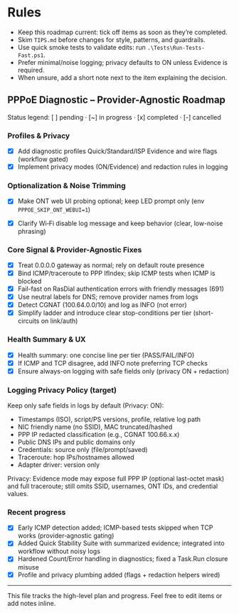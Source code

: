 # Rules
- Keep this roadmap current: tick off items as soon as they’re completed.
- Skim `TIPS.md` before changes for style, patterns, and guardrails.
- Use quick smoke tests to validate edits: run `.\Tests\Run-Tests-Fast.ps1`.
- Prefer minimal/noise logging; privacy defaults to ON unless Evidence is required.
- When unsure, add a short note next to the item explaining the decision.

## PPPoE Diagnostic – Provider-Agnostic Roadmap

Status legend: [ ] pending · [~] in progress · [x] completed · [-] cancelled

### Profiles & Privacy
- [x] Add diagnostic profiles Quick/Standard/ISP Evidence and wire flags (workflow gated)
- [x] Implement privacy modes (ON/Evidence) and redaction rules in logging

### Optionalization & Noise Trimming
- [x] Make ONT web UI probing optional; keep LED prompt only (env `PPPOE_SKIP_ONT_WEBUI=1`)
- [x] Clarify Wi‑Fi disable log message and keep behavior (clear, low-noise phrasing)


### Core Signal & Provider-Agnostic Fixes
- [x] Treat 0.0.0.0 gateway as normal; rely on default route presence
- [x] Bind ICMP/traceroute to PPP IfIndex; skip ICMP tests when ICMP is blocked
- [x] Fail-fast on RasDial authentication errors with friendly messages (691)
- [x] Use neutral labels for DNS; remove provider names from logs
- [x] Detect CGNAT (100.64.0.0/10) and log as INFO (not error)
- [x] Simplify ladder and introduce clear stop-conditions per tier (short-circuits on link/auth)

### Health Summary & UX
- [x] Health summary: one concise line per tier (PASS/FAIL/INFO)
- [x] If ICMP and TCP disagree, add INFO note preferring TCP checks
- [x] Ensure always-on logging with safe fields only (privacy ON + redaction)

### Logging Privacy Policy (target)
Keep only safe fields in logs by default (Privacy: ON):
- Timestamps (ISO), script/PS versions, profile, relative log path
- NIC friendly name (no SSID), MAC truncated/hashed
- PPP IP redacted classification (e.g., CGNAT 100.66.x.x)
- Public DNS IPs and public domains only
- Credentials: source only (file/prompt/saved)
- Traceroute: hop IPs/hostnames allowed
- Adapter driver: version only

Privacy: Evidence mode may expose full PPP IP (optional last-octet mask) and full traceroute; still omits SSID, usernames, ONT IDs, and credential values.

### Recent progress
- [x] Early ICMP detection added; ICMP-based tests skipped when TCP works (provider‑agnostic gating)
- [x] Added Quick Stability Suite with summarized evidence; integrated into workflow without noisy logs
- [x] Hardened Count/Error handling in diagnostics; fixed a Task.Run closure misuse
- [x] Profile and privacy plumbing added (flags + redaction helpers wired)

---

This file tracks the high-level plan and progress. Feel free to edit items or add notes inline.


